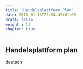 ```yaml
---
title: "Handelsplattform Plan"
date: 2018-01-13T22:54:47+01:00
draft: false
weight : 15
chapter: true
---
```

## Handelsplattform plan
deutsch